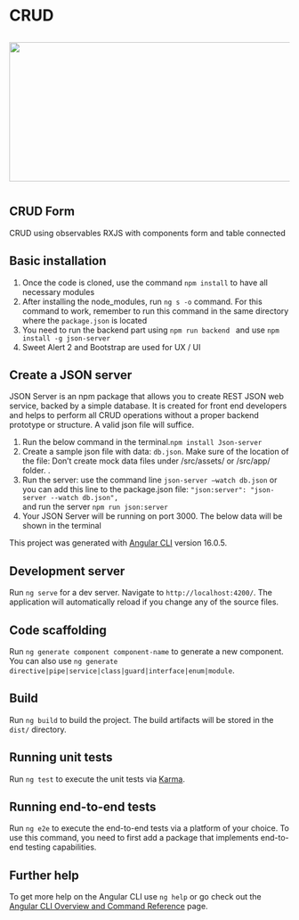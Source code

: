 # CRUD

<div style="display:flex; flex-wrap:wrap; justify-content:center; margin:auto">
   <img style="width:1000px; height:250px; margin:12px" src="https://github.com/LolaGM/RXJS/assets/116545851/b94c1512-5817-4035-8848-3bd7f17cefbb">
</div>


## CRUD Form
CRUD using observables RXJS with components form and table connected


## Basic installation

<ol>
    <li>Once the code is cloned, use the command <code>npm install</code> to have all necessary modules</li>
    <li>After installing the node_modules, run <code>ng s -o</code> command. For this command to work, remember to run this command in the same directory where the <code>package.json</code> is located</li>
    <li>You need to run the backend part using <code>npm run backend </code> and use <code>npm install -g json-server</code></li>
    <li>Sweet Alert 2 and Bootstrap are used for UX / UI </li>
</ol>

## Create a JSON server

<p>JSON Server is an npm package that allows you to create REST JSON web service, backed by a simple database. It is created for front end developers and helps to perform all CRUD operations without a proper backend prototype or structure. A valid json file will suffice.</p>

<ol>
    <li>Run the below command in the terminal.<code>npm install Json-server</code></li>
    <li>Create a sample json file with data: <code>db.json</code>. Make sure of the location of the file: Don’t create mock data files under /src/assets/ or /src/app/ folder.
.</li>
    <li>Run the server: use the command line <code>json-server –watch db.json</code> or you can add this line to the package.json file: <code>"json:server": "json-server --watch db.json",
</code>and run the server <code>npm run json:server
</code></li>
<li>Your JSON Server will be running on port 3000. The below data will be shown in the terminal
</li>
</ol>

This project was generated with [Angular CLI](https://github.com/angular/angular-cli) version 16.0.5.

## Development server

Run `ng serve` for a dev server. Navigate to `http://localhost:4200/`. The application will automatically reload if you change any of the source files.

## Code scaffolding

Run `ng generate component component-name` to generate a new component. You can also use `ng generate directive|pipe|service|class|guard|interface|enum|module`.

## Build

Run `ng build` to build the project. The build artifacts will be stored in the `dist/` directory.

## Running unit tests

Run `ng test` to execute the unit tests via [Karma](https://karma-runner.github.io).

## Running end-to-end tests

Run `ng e2e` to execute the end-to-end tests via a platform of your choice. To use this command, you need to first add a package that implements end-to-end testing capabilities.

## Further help

To get more help on the Angular CLI use `ng help` or go check out the [Angular CLI Overview and Command Reference](https://angular.io/cli) page.
